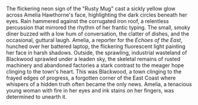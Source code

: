 The flickering neon sign of the "Rusty Mug" cast a sickly yellow glow across Amelia Hawthorne's face, highlighting the dark circles beneath her eyes.  Rain hammered against the corrugated iron roof, a relentless percussion that mirrored the rhythm of her frantic typing.  The small, smoky diner buzzed with a low hum of conversation, the clatter of dishes, and the occasional, guttural laugh.  Amelia, a reporter for the *Echoes of the East*, hunched over her battered laptop, the flickering fluorescent light painting her face in harsh shadows.  Outside, the sprawling, industrial wasteland of Blackwood sprawled under a leaden sky, the skeletal remains of rusted machinery and abandoned factories a stark contrast to the meager hope clinging to the town's heart.  This was Blackwood, a town clinging to the frayed edges of progress, a forgotten corner of the East Coast where whispers of a hidden truth often became the only news.  Amelia, a tenacious young woman with fire in her eyes and ink stains on her fingers, was determined to unearth it.
